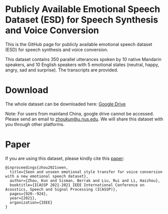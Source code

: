 # Publicly Available Emotional Speech Dataset (ESD) for Speech Synthesis and Voice Conversion
This is the GitHub page for publicly available emotional speech dataset (ESD) for speech synthesis and voice conversion.

This dataset contains 350 parallel utterances spoken by 10 native Mandarin speakers, and 10 English speakers with 5 emotional states (neutral, happy, angry, sad and surprise). The transcripts are provided.

# Download 
The whole dataset can be downloaded here: [Google Drive](https://drive.google.com/file/d/1scuFwqh8s7KIYAfZW1Eu6088ZAK2SI-v/view?usp=sharing)


Note: For users from mainland China, google drive cannot be accessed. Please send an email to zhoukun@u.nus.edu. We will share this dataset with you through other platforms.

# Paper
If you are using this dataset, please kindly cite this [paper](https://arxiv.org/abs/2010.14794):
```
@inproceedings{zhou2021seen,
  title={Seen and unseen emotional style transfer for voice conversion with a new emotional speech dataset},
  author={Zhou, Kun and Sisman, Berrak and Liu, Rui and Li, Haizhou},
  booktitle={ICASSP 2021-2021 IEEE International Conference on Acoustics, Speech and Signal Processing (ICASSP)},
  pages={920--924},
  year={2021},
  organization={IEEE}
}
```
